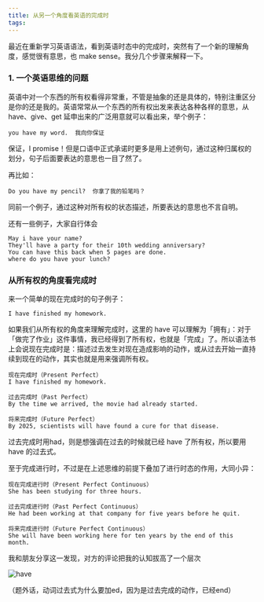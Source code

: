 ```yaml
---
title: 从另一个角度看英语的完成时
tags:
---
```


最近在重新学习英语语法，看到英语时态中的完成时，突然有了一个新的理解角度，感觉很有意思，也 make sense。我分几个步骤来解释一下。

### 1. 一个英语思维的问题
英语中对一个东西的所有权看得非常重，不管是抽象的还是具体的，特别注重区分是你的还是我的。英语常常从一个东西的所有权出发来表达各种各样的意思，从 have、give、get 延申出来的广泛用意就可以看出来，举个例子：

```
you have my word.  我向你保证
```



保证，I promise！但是口语中正式承诺时更多是用上述例句，通过这种归属权的划分，句子后面要表达的意思也一目了然了。

再比如：

```
Do you have my pencil?  你拿了我的铅笔吗？
```

同前一个例子，通过这种对所有权的状态描述，所要表达的意思也不言自明。

还有一些例子，大家自行体会

```
May i have your name?
They'll have a party for their 10th wedding anniversary?
You can have this back when 5 pages are done.
where do you have your lunch?
```

### 从所有权的角度看完成时

来一个简单的现在完成时的句子例子：

```
I have finished my homework.
```

如果我们从所有权的角度来理解完成时，这里的 have 可以理解为「拥有」：对于「做完了作业」这件事情，我已经得到了所有权，也就是「完成」了。所以语法书上会说现在完成时是：描述过去发生对现在造成影响的动作，或从过去开始一直持续到现在的动作，其实也就是用来强调所有权。

```
现在完成时（Present Perfect）
I have finished my homework.

过去完成时（Past Perfect）
By the time we arrived, the movie had already started.

将来完成时（Future Perfect）
By 2025, scientists will have found a cure for that disease.

```

过去完成时用had，则是想强调在过去的时候就已经 have 了所有权，所以要用 have 的过去式。



至于完成进行时，不过是在上述思维的前提下叠加了进行时态的作用，大同小异：

```
现在完成进行时（Present Perfect Continuous）
She has been studying for three hours.

过去完成进行时（Past Perfect Continuous）
He had been working at that company for five years before he quit.

将来完成进行时（Future Perfect Continuous）
She will have been working here for ten years by the end of this month.

```



我和朋友分享这一发现，对方的评论把我的认知拔高了一个层次

![have](https://cdn.jsdelivr.net/gh/guaguaguaxia/picx-images-hosting@master/image.6wqlh5vemy.webp)



（题外话，动词过去式为什么要加ed，因为是过去完成的动作，已经end）







